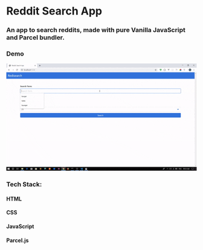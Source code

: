 # Reddit Search App 
### An app to search reddits, made with pure Vanilla JavaScript and Parcel bundler.


### Demo
![](redisearch.gif)


### Tech Stack: 
#### HTML
#### CSS
#### JavaScript
#### Parcel.js
